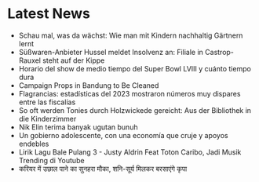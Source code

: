 # Latest News
-  Schau mal, was da wächst: Wie man mit Kindern nachhaltig Gärtnern lernt
-  Süßwaren-Anbieter Hussel meldet Insolvenz an: Filiale in Castrop-Rauxel steht auf der Kippe
-  Horario del show de medio tiempo del Super Bowl LVIII y cuánto tiempo dura
-  Campaign Props in Bandung to Be Cleaned
-  Flagrancias: estadísticas del 2023 mostraron números muy dispares entre las fiscalías
-  So oft werden Tonies durch Holzwickede gereicht: Aus der Bibliothek in die Kinderzimmer
-  Nik Elin terima banyak ugutan bunuh
-  Un gobierno adolescente, con una economía que cruje y apoyos endebles
-  Lirik Lagu Bale Pulang 3 - Justy Aldrin Feat Toton Caribo, Jadi Musik Trending di Youtube
-  करियर में उछाल पाने का सुनहरा मौका, शनि-सूर्य मिलकर बरसाएंगे कृपा
